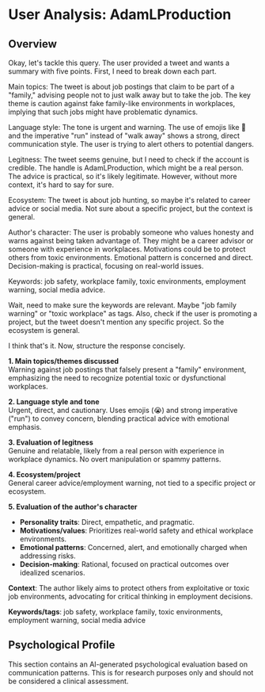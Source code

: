 # User Analysis: AdamLProduction

## Overview

<think>
Okay, let's tackle this query. The user provided a tweet and wants a summary with five points. First, I need to break down each part.

Main topics: The tweet is about job postings that claim to be part of a "family," advising people not to just walk away but to take the job. The key theme is caution against fake family-like environments in workplaces, implying that such jobs might have problematic dynamics.

Language style: The tone is urgent and warning. The use of emojis like 😬 and the imperative "run" instead of "walk away" shows a strong, direct communication style. The user is trying to alert others to potential dangers.

Legitness: The tweet seems genuine, but I need to check if the account is credible. The handle is AdamLProduction, which might be a real person. The advice is practical, so it's likely legitimate. However, without more context, it's hard to say for sure.

Ecosystem: The tweet is about job hunting, so maybe it's related to career advice or social media. Not sure about a specific project, but the context is general.

Author's character: The user is probably someone who values honesty and warns against being taken advantage of. They might be a career advisor or someone with experience in workplaces. Motivations could be to protect others from toxic environments. Emotional pattern is concerned and direct. Decision-making is practical, focusing on real-world issues.

Keywords: job safety, workplace family, toxic environments, employment warning, social media advice.

Wait, need to make sure the keywords are relevant. Maybe "job family warning" or "toxic workplace" as tags. Also, check if the user is promoting a project, but the tweet doesn't mention any specific project. So the ecosystem is general.

I think that's it. Now, structure the response concisely.
</think>

**1. Main topics/themes discussed**  
Warning against job postings that falsely present a "family" environment, emphasizing the need to recognize potential toxic or dysfunctional workplaces.  

**2. Language style and tone**  
Urgent, direct, and cautionary. Uses emojis (😭) and strong imperative ("run") to convey concern, blending practical advice with emotional emphasis.  

**3. Evaluation of legitness**  
Genuine and relatable, likely from a real person with experience in workplace dynamics. No overt manipulation or spammy patterns.  

**4. Ecosystem/project**  
General career advice/employment warning, not tied to a specific project or ecosystem.  

**5. Evaluation of the author's character**  
- **Personality traits**: Direct, empathetic, and pragmatic.  
- **Motivations/values**: Prioritizes real-world safety and ethical workplace environments.  
- **Emotional patterns**: Concerned, alert, and emotionally charged when addressing risks.  
- **Decision-making**: Rational, focused on practical outcomes over idealized scenarios.  

**Context**: The author likely aims to protect others from exploitative or toxic job environments, advocating for critical thinking in employment decisions.  

**Keywords/tags**: job safety, workplace family, toxic environments, employment warning, social media advice

## Psychological Profile

This section contains an AI-generated psychological evaluation based on communication patterns. This is for research purposes only and should not be considered a clinical assessment.